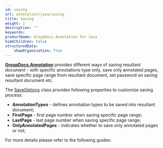 ```yaml
---
id: saving
url: annotation/java/saving
title: Saving
weight: 2
description: ""
keywords: 
productName: GroupDocs.Annotation for Java
hideChildren: False
structuredData:
    showOrganization: True
---
```

**[GroupDocs.Annotation](https://products.groupdocs.com/annotation/java)** provides different ways of saving resultant document - with specific annotations type only, save only annotated pages, save specific page range from resultant document, set password on saving resultant document etc.

The [SaveOptions](https://apireference.groupdocs.com/java/annotation/com.groupdocs.annotation.options.export/SaveOptions) class provides following properties to customize saving process:

*   **AnnotationTypes** - defines annotation types to be saved into resultant document;
*   **FirstPage** - first page number when saving specific page range;
*   **LastPage** - last page number when saving specific page range;
*   **OnlyAnnotatedPages** - indicates whether to save only annotated pages or not;

For more details please refer to the following guides: